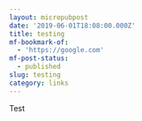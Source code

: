 ```yaml
---
layout: micropubpost
date: '2019-06-01T18:08:00.000Z'
title: testing
mf-bookmark-of:
  - 'https://google.com'
mf-post-status:
  - published
slug: testing
category: links
---
```

Test
